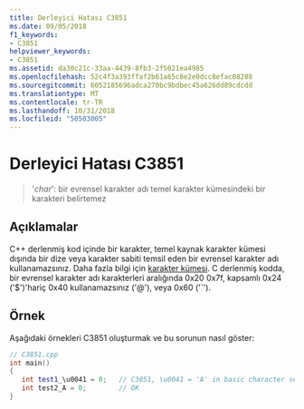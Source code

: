 ```yaml
---
title: Derleyici Hatası C3851
ms.date: 09/05/2018
f1_keywords:
- C3851
helpviewer_keywords:
- C3851
ms.assetid: da30c21c-33aa-4439-8fb3-2f5021ea4985
ms.openlocfilehash: 52c4f3a393ffaf2b61a65c8e2e0dcc8efac08288
ms.sourcegitcommit: 6052185696adca270bc9bdbec45a626dd89cdcdd
ms.translationtype: MT
ms.contentlocale: tr-TR
ms.lasthandoff: 10/31/2018
ms.locfileid: "50503005"
---
```

# <a name="compiler-error-c3851"></a>Derleyici Hatası C3851

> '*char*': bir evrensel karakter adı temel karakter kümesindeki bir karakteri belirtemez

## <a name="remarks"></a>Açıklamalar

C++ derlenmiş kod içinde bir karakter, temel kaynak karakter kümesi dışında bir dize veya karakter sabiti temsil eden bir evrensel karakter adı kullanamazsınız. Daha fazla bilgi için [karakter kümesi](../../cpp/character-sets.md). C derlenmiş kodda, bir evrensel karakter adı karakterleri aralığında 0x20 0x7f, kapsamlı 0x24 ('$')'hariç 0x40 kullanamazsınız ('\@'), veya 0x60 ('\`').

## <a name="example"></a>Örnek

Aşağıdaki örnekleri C3851 oluşturmak ve bu sorunun nasıl göster:

```cpp
// C3851.cpp
int main()
{
   int test1_\u0041 = 0;   // C3851, \u0041 = 'A' in basic character set
   int test2_A = 0;        // OK
}
```